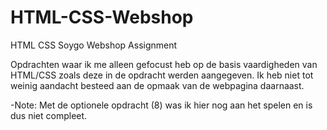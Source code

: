 # HTML-CSS-Webshop
HTML CSS Soygo Webshop Assignment

Opdrachten waar ik me alleen gefocust heb op de basis vaardigheden van HTML/CSS zoals deze in de opdracht werden aangegeven. Ik heb niet tot weinig aandacht besteed aan de opmaak van de webpagina daarnaast. 

-Note: Met de optionele opdracht (8) was ik hier nog aan het spelen en is dus niet compleet.
